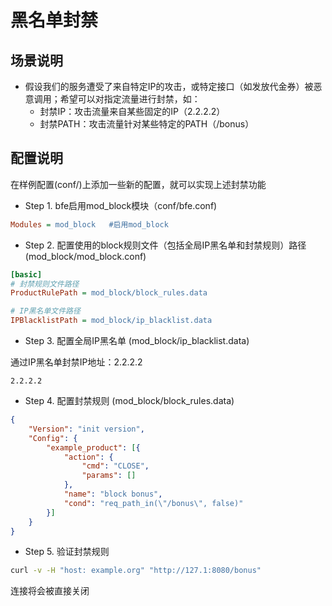 # 黑名单封禁

## 场景说明

* 假设我们的服务遭受了来自特定IP的攻击，或特定接口（如发放代金券）被恶意调用；希望可以对指定流量进行封禁，如：
  * 封禁IP：攻击流量来自某些固定的IP（2.2.2.2）
  * 封禁PATH：攻击流量针对某些特定的PATH（/bonus）

## 配置说明

在样例配置(conf/)上添加一些新的配置，就可以实现上述封禁功能

* Step 1. bfe启用mod_block模块（conf/bfe.conf)

```ini
Modules = mod_block   #启用mod_block
```

* Step 2. 配置使用的block规则文件（包括全局IP黑名单和封禁规则）路径(mod_block/mod_block.conf)
  
```ini
[basic]
# 封禁规则文件路径
ProductRulePath = mod_block/block_rules.data

# IP黑名单文件路径
IPBlacklistPath = mod_block/ip_blacklist.data
```
  
* Step 3. 配置全局IP黑名单 (mod_block/ip_blacklist.data)
  
 通过IP黑名单封禁IP地址：2.2.2.2
  
```
2.2.2.2
```
  
* Step 4. 配置封禁规则 (mod_block/block_rules.data)
  
```json
{
    "Version": "init version",
    "Config": {
        "example_product": [{
            "action": {
                "cmd": "CLOSE",
                "params": []
            },
            "name": "block bonus",
            "cond": "req_path_in(\"/bonus\", false)"
        }]
    }
}
```

* Step 5. 验证封禁规则

```bash
curl -v -H "host: example.org" "http://127.1:8080/bonus"
```
连接将会被直接关闭
